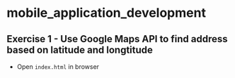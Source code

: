 # mobile_application_development

## Exercise 1 - Use Google Maps API to find address based on latitude and longtitude
* Open `index.html` in browser
